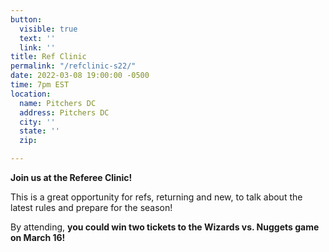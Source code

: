 ```yaml
---
button:
  visible: true
  text: ''
  link: ''
title: Ref Clinic
permalink: "/refclinic-s22/"
date: 2022-03-08 19:00:00 -0500
time: 7pm EST
location:
  name: Pitchers DC
  address: Pitchers DC
  city: ''
  state: ''
  zip: 

---
```

**Join us at the Referee Clinic!**

This is a great opportunity for refs, returning and new, to talk about the latest rules and prepare for the season!

By attending, **you could win two tickets to the Wizards vs. Nuggets game  
on March 16!**